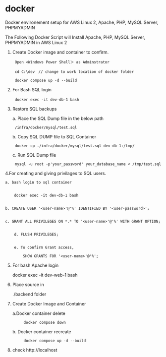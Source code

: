 # docker
Docker environement setup for AWS Linux 2, Apache, PHP, MySQL Server, PHPMYADMIN

The Following Docker Script will Install Apache, PHP, MySQL Server, PHPMYADMIN in AWS Linux 2

1. Create Docker image and container to confirm.
	
 		Open <Windows Power Shell＞ as Adminstrator
	
 		cd C:\dev　// change to work location of docker folder		
	
 		docker compose up -d --build


2. For Bash SQL login															

		docker exec -it dev-db-1 bash　


3. Restore SQL backups
	
   	a. Place the SQL Dump file in the below path
	
  		/infra/docker/mysql/test.sql	

   	b. Copy SQL DUMP file to SQL Container
	
  		docker cp ./infra/docker/mysql/test.sql dev-db-1:/tmp/	
	
 	c. Run SQL Dump file
	
  		mysql -u root -p'your_password' your_database_name < /tmp/test.sql


4.For creating and giving privilages to SQL users.

  	a. bash login to sql container

  
		docker exec -it dev-db-1 bash
  
  
   	b. CREATE USER '<user-name>'@'%' IDENTIFIED BY '<user-password>';

  
  	c. GRANT ALL PRIVILEGES ON *.* TO '<user-name>'@'%' WITH GRANT OPTION;
  	
  
    	d. FLUSH PRIVILEGES;
  	
   	
    	e. To confirm Grant access,
      
      		SHOW GRANTS FOR '<user-name>'@'%';

5. For bash Apache login

   	docker exec -it dev-web-1 bash

6. Place source in

   	./backend folder

7. Create Docker Image and Container
	
 	a.Docker container delete
	
      		docker compose down		
	
	 b. Docker container recreate		
	
      		docker compose up -d --build		

9. check http://localhost
